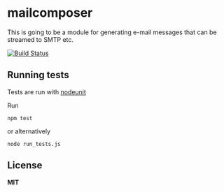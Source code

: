 # mailcomposer

This is going to be a module for generating e-mail messages that can be
streamed to SMTP etc.

[![Build Status](https://secure.travis-ci.org/andris9/mailcomposer.png)](http://travis-ci.org/andris9/mailcomposer)

## Running tests

Tests are run with [nodeunit](https://github.com/caolan/nodeunit)

Run

    npm test

or alternatively

    node run_tests.js

## License

**MIT**